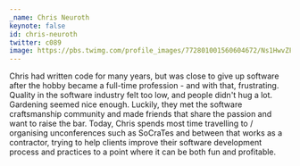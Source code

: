 ```yaml
---
_name: Chris Neuroth
keynote: false
id: chris-neuroth
twitter: c089
image: https://pbs.twimg.com/profile_images/772801001560604672/Ns1HwvZF.jpg
---
```

Chris had written code for many years, but was close to give up software after the hobby became a full-time profession - and with that, frustrating. Quality in the software industry felt too low, and people didn't hug a lot. Gardening seemed nice enough. Luckily, they met the software craftsmanship community and made friends that share the passion and want to raise the bar. Today, Chris spends most time travelling to / organising unconferences such as SoCraTes and between that works as a contractor, trying to help clients improve their software development process and practices to a point where it can be both fun and profitable.
